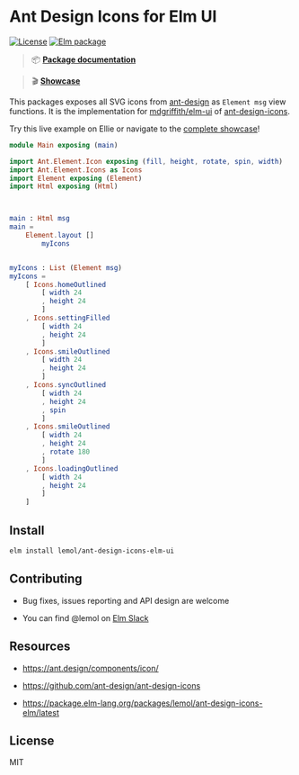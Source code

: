 # Ant Design Icons for Elm UI

[![License](https://img.shields.io/badge/License-MIT-blue.svg)](https://opensource.org/licenses/MIT)
[![Elm package](https://img.shields.io/elm-package/v/lemol/ant-design-icons-elm-ui.svg)](https://package.elm-lang.org/packages/lemol/ant-design-icons-elm-ui/latest/)

> 📦 **[Package documentation](https://package.elm-lang.org/packages/lemol/ant-design-icons-elm-ui/latest)**

> 🎬 **[Showcase](https://ant-design-icons-elm-ui.vercel.app)**

This packages exposes all SVG icons from [ant-design](https://ant.design/components/icon/) as `Element msg` view functions.
It is the implementation for [mdgriffith/elm-ui](https://package.elm-lang.org/packages/mdgriffith/elm-ui/latest/)
of [ant-design-icons](https://github.com/ant-design/ant-design-icons/tree/master/packages).

Try this live example on Ellie or navigate to the [complete showcase](https://ant-design-icons-elm-ui.vercel.app)!

```elm
module Main exposing (main)

import Ant.Element.Icon exposing (fill, height, rotate, spin, width)
import Ant.Element.Icons as Icons
import Element exposing (Element)
import Html exposing (Html)



main : Html msg
main =
    Element.layout []
        myIcons


myIcons : List (Element msg)
myIcons =
    [ Icons.homeOutlined
        [ width 24
        , height 24
        ]
    , Icons.settingFilled
        [ width 24
        , height 24
        ]
    , Icons.smileOutlined
        [ width 24
        , height 24
        ]
    , Icons.syncOutlined
        [ width 24
        , height 24
        , spin
        ]
    , Icons.smileOutlined
        [ width 24
        , height 24
        , rotate 180
        ]
    , Icons.loadingOutlined
        [ width 24
        , height 24
        ]
    ]
```


## Install

```bash
elm install lemol/ant-design-icons-elm-ui
```


## Contributing

* Bug fixes, issues reporting and API design are welcome

* You can find @lemol on [Elm Slack](https://elmlang.slack.com/)


## Resources

* https://ant.design/components/icon/

* https://github.com/ant-design/ant-design-icons

* https://package.elm-lang.org/packages/lemol/ant-design-icons-elm/latest


## License

MIT
